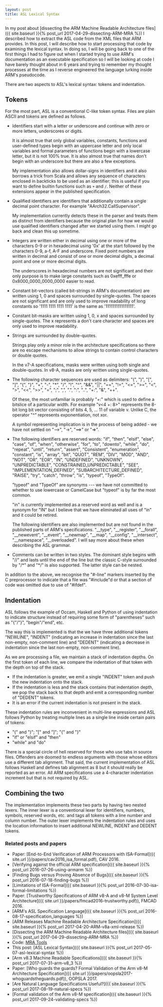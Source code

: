 ```yaml
---
layout: post
title: ASL Lexical Syntax
---
```


In my post about [dissecting the ARM Machine Readable Architecture files]({{ site.baseurl }}{% post_url 2017-04-29-dissecting-ARM-MRA %})
I described how to extract the ASL code from the XML files that ARM provides.
In this post, I will describe how to start processing that code by examining
the lexical syntax.
In doing so, I will be going back to one of the first things I had to figure
out when I started trying to use ARM's documentation as an executable
specification so I will be looking at code I have barely thought about in
6 years and trying to remember my thought processes at the time as
I reverse engineered the language lurking inside ARM's pseudocode.

There are two aspects to ASL's lexical syntax: tokens and indentation.

## Tokens

For the most part, ASL is a conventional C-like token syntax.
Files are plain ASCII and tokens are defined as follows.

- Identifiers start with a letter or underscore and continue with zero or more
  letters, underscores or digits.

  It is almost true that only global variables, constants, functions and user-defined types
  begin with an uppercase letter and only local variables and formal parameters
  of functions begin with a lowercase letter, but it is not 100% true.
  It is also almost true that names don't begin with an underscore but there
  are also a few exceptions.

  My implementation also allows dollar-signs in identifiers and it
  also borrows a trick from Scala and allows any sequence of characters
  enclosed in backticks to be used as an identifier; this is useful if you want
  to define builtin functions such as `+` and `/`.
  Neither of these extensions appear in the published specification.

- Qualified identifiers are identifiers that additionally contain a single
  decimal point character.  For example "AArch32.CallSupervisor".

  My implementation currently detects these in the parser and treats them
  as distinct from identifiers because the original plan for how we would use
  qualified identifiers changed after we started using them.  I might go back
  and clean this up sometime.

- Integers are written either in decimal using one or more of the
  characters 0-9 or in hexadecimal using '0x' at the start followed by the
  characters 0-9, a-f, A-F and underscore.
  Fixed point numbers are written in decimal and consist of one or more decimal
  digits, a decimal point and one or more decimal digits.

  The underscores in hexadecimal numbers are not significant and their only
  purpose is to make large constants such as 0xefff_fffe or 0x8000_0000_0000_0000 easier to read.

- Constant bit-vectors (called bit-strings in ARM's documentation) are written using 1, 0 and spaces
  surrounded by single-quotes.  The spaces are not significant and are only
  used to improve readability of long constants so '1111 1111 1111 1111' is the
  same as '1111111111111111'.

- Constant bit-masks are written using 1, 0, x and spaces
  surrounded by single-quotes.  The x represents a don't care character
  and spaces are only used to improve readability.

- Strings are surrounded by double-quotes.

  Strings play only a minor role in
  the architecture specifications so there are no escape mechanisms
  to allow strings to contain control characters or double quotes.

  In the v7-A specifications, masks were written using both single and
  double-quotes.  In v8-A, masks are only written using single-quotes.

- The following character sequences are used as delimiters:
  "(", ")", "[", "]", "{", "}", "+", "-", "\*", "/", "!", "^", "&&", "||",
  "==", "!=", "<=", ">=", "<", ">", "\<<", "\>>", "=", ";", ",", ".", ":", "\..",
  "+:", "&", "++".

  Of these, the most unfamiliar is probably "+:" which is used to define a
  bitslice of a particular width.  For example "v<4 +: 8>" represents the 8-bit long
  bit vector consisting of bits 4, 5, ... 11 of variable v.
  Unlike C, the operator "^" represents exponentiation, not xor.

  A symbol representing implication is in the process of being added - we have not
  settled on "\-->", "->", "==>" or "=>".


- The following identifiers are reserved words:
  "if", "then", "elsif", "else", "case", "of", "when", "otherwise", "for", "to", "downto",
  "while", "do", "repeat", "until", "return", "assert", "Consistent",
  "enumeration", "constant", "is", "array", "bit",
  "QUOT", "REM", "DIV", "MOD", "AND", "NOT", "OR", "EOR", "IN",
  "UNDEFINED", "UNKNOWN", "UNPREDICTABLE", "CONSTRAINED_UNPREDICTABLE", "SEE",
  "IMPLEMENTATION_DEFINED", "SUBARCHITECTURE_DEFINED",
  "RAISE", "try", "catch", "throw",
  "is", "typeof", "TypeOf".

  "typeof" and "TypeOf" are synonyms --- we have not committed
  to whether to use lowercase or CamelCase but "typeof" is by far the most common.

  "in" is currently implemented as a reserved word as well and is a synonym for "IN"
  but I believe that we have eliminated all uses of "in" and it could be retired.

  The following identifiers are also implemented but are not found in the published
  parts of ARM's specifications.
  "__type", "__register", "__forall", "__newevent", "__event", "__newmap", "__map",
  "__config", "__intersect", "__namespace", "__overloaded".
  I will say more about these when describing the ASL grammar.

- Comments can be written in two styles.  The dominant style begins with "//" and
  lasts until the end of the line but the classic C-style surrounded by "/\*" and "\*/"
  is also supported.  The latter style can be nested.

In addition to the above, we recognise the "#-line" markers inserted by the C preprocessor
to indicate that a file was "#include"d or that a section of code was omitted due to use of "#ifdef".


## Indentation

ASL follows the example of Occam, Haskell and Python of using indentation to indicate
structure instead of requiring some form of "parentheses" such as "{"/"}", "begin"/"end", etc.

The way this is implemented is that the we have three additional tokens "NEWLINE", "INDENT" (indicating
an increase in indentation since the last non-empty, non-comment line) and "DEDENT" (indicating
a decrease in indentation since the last non-empty, non-comment line).

As we are processing a file, we maintain a stack of indentation depths.
On the first token of each line, we compare the indentation of that token with the depth on top of the stack.

- If the indentation is greater, we emit a single "INDENT" token and push the new indentation onto the stack.
- If the indentation is less and the stack contains that indentation depth, we pop the stack back to that depth
  and emit a corresponding number of "DEDENT" tokens.
- It is an error if the current indentation is not present in the stack.

These indentation rules are inconvenient in multi-line expressions and ASL follows Python
by treating multiple lines as a single line inside certain pairs of tokens:

- "(" and ")"; "[" and "]"; "{" and "}"
- "if" or "elsif" and "then"
- "while" and "do"


There is a special circle of hell reserved for those who use tabs in source
files.  Offenders are doomed to endless arguments with those whose editors use
a different tab alignment.  That said, the current implementation of ASL follows
Haskell and defines tab alignment as 8 but it should really be reported as an
error.
All ARM specifications use a 4-character indentation increment but that is not required by ASL.

## Combining the two

The implementation implements these two parts by having two nested lexers.
The inner lexer is a conventional lexer for identifiers, numbers, symbols, reserved
words, etc. and tags all tokens with a line number and column number.
The outer lexer implements the indentation rules and uses the location
information to insert additional NEWLINE, INDENT and DEDENT tokens.

### Related posts and papers

* Paper: [End-to-End Verification of ARM Processors with ISA-Formal]({{ site.url }}/papers/cav2016_isa_formal.pdf), CAV 2016.
* [Verifying against the official ARM specification]({{ site.baseurl }}{% post_url 2016-07-26-using-armarm %})
* [Finding Bugs versus Proving Absence of Bugs]({{ site.baseurl }}{% post_url 2016-07-18-finding-bugs %})
* [Limitations of ISA-Formal]({{ site.baseurl }}{% post_url 2016-07-30-isa-formal-limitations %})
* Paper: [Trustworthy Specifications of ARM v8-A and v8-M System Level Architecture]({{ site.url }}/papers/fmcad2016-trustworthy.pdf)), FMCAD 2016.
* [ARM's ASL Specification Language]({{ site.baseurl }}{% post_url 2016-08-17-specification_languages %})
* [ARM Releases Machine Readable Architecture Specification]({{ site.baseurl }}{% post_url 2017-04-20-ARM-v8a-xml-release %})
* [Dissecting the ARM Machine Readable Architecture files]({{ site.baseurl }}{% post_url 2017-04-29-dissecting-ARM-MRA %})
* Code: [MRA Tools](https://github.com/alastairreid/mra_tools)
* This post: [ASL Lexical Syntax]({{ site.baseurl }}{% post_url 2017-05-07-asl-lexical-syntax %})
* [Arm v8.3 Machine Readable Specifications]({{ site.baseurl }}{% post_url 2017-07-31-arm-v8_3 %})
* Paper: [Who guards the guards?  Formal Validation of the Arm v8-M Architecture Specification]({{ site.url }}/papers/oopsla2017-whoguardstheguards.pdf)), OOPSLA 2017.
* [Are Natural Language Specifications Useful?]({{ site.baseurl }}{% post_url 2017-08-19-natural-specs %})
* [Formal validation of the Arm v8-M specification]({{ site.baseurl }}{% post_url 2017-09-24-validating-specs %})
